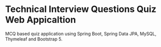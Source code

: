 # Technical Interview Questions Quiz Web Appicaltion 
MCQ based quiz application using Spring Boot, Spring Data JPA, MySQL, Thymeleaf and Bootstrap 5.
